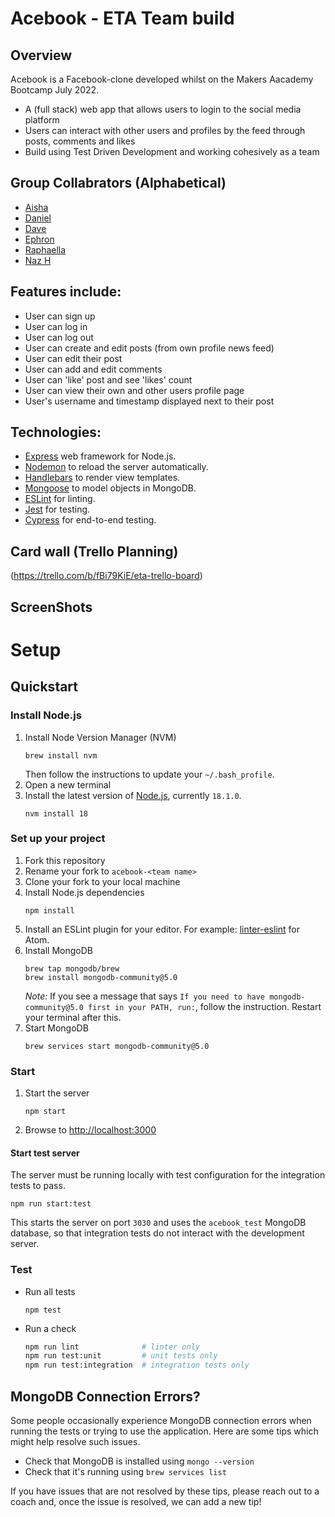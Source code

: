 # Acebook - ETA Team build

## Overview
Acebook is a Facebook-clone developed whilst on the Makers Aacademy Bootcamp July 2022.
- A (full stack) web app that allows users to login to the social media platform
- Users can interact with other users and profiles by the feed through posts, comments and likes 
- Build using Test Driven Development and working cohesively as a team 

## Group Collabrators (Alphabetical)

- [Aisha](https://github.com/Aisha-Yusuff)
- [Daniel](https://github.com/danielotf)
- [Dave](https://github.com/davekempsell)
- [Ephron](https://github.com/Ephfullstack)
- [Raphaella](https://github.com/raphaella-rose)
- [Naz H](https://github.com/nazhudha)


## Features include: 

- User can sign up
- User can log in
- User can log out
- User can create and edit posts (from own profile news feed)
- User can edit their post
- User can add and edit comments
- User can 'like' post and see 'likes' count
- User can view their own and other users profile page
- User's username and timestamp displayed next to their post

## Technologies: 

- [Express](https://expressjs.com/) web framework for Node.js.
- [Nodemon](https://nodemon.io/) to reload the server automatically.
- [Handlebars](https://handlebarsjs.com/) to render view templates.
- [Mongoose](https://mongoosejs.com) to model objects in MongoDB.
- [ESLint](https://eslint.org) for linting.
- [Jest](https://jestjs.io/) for testing.
- [Cypress](https://www.cypress.io/) for end-to-end testing.

## Card wall (Trello Planning)

(https://trello.com/b/fBi79KiE/eta-trello-board)

## ScreenShots 


# Setup
## Quickstart

### Install Node.js

1. Install Node Version Manager (NVM)
   ```
   brew install nvm
   ```
   Then follow the instructions to update your `~/.bash_profile`.
2. Open a new terminal
3. Install the latest version of [Node.js](https://nodejs.org/en/), currently `18.1.0`.
   ```
   nvm install 18
   ```

### Set up your project

1. Fork this repository
2. Rename your fork to `acebook-<team name>`
3. Clone your fork to your local machine
4. Install Node.js dependencies
   ```
   npm install
   ```
5. Install an ESLint plugin for your editor. For example: [linter-eslint](https://github.com/AtomLinter/linter-eslint) for Atom.
6. Install MongoDB
   ```
   brew tap mongodb/brew
   brew install mongodb-community@5.0
   ```
   _Note:_ If you see a message that says `If you need to have mongodb-community@5.0 first in your PATH, run:`, follow the instruction. Restart your terminal after this.
7. Start MongoDB
   ```
   brew services start mongodb-community@5.0
   ```

### Start

1. Start the server
   ```
   npm start
   ```
2. Browse to [http://localhost:3000](http://localhost:3000)

#### Start test server

The server must be running locally with test configuration for the
integration tests to pass.

```
npm run start:test
```

This starts the server on port `3030` and uses the `acebook_test` MongoDB database,
so that integration tests do not interact with the development server.

### Test

- Run all tests
  ```
  npm test
  ```
- Run a check
  ```bash
  npm run lint              # linter only
  npm run test:unit         # unit tests only
  npm run test:integration  # integration tests only
  ```

## MongoDB Connection Errors?

Some people occasionally experience MongoDB connection errors when running the tests or trying to use the application. Here are some tips which might help resolve such issues.

- Check that MongoDB is installed using `mongo --version`
- Check that it's running using `brew services list`

If you have issues that are not resolved by these tips, please reach out to a coach and, once the issue is resolved, we can add a new tip!

